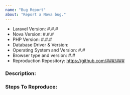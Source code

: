 ```yaml
---
name: "Bug Report"
about: "Report a Nova bug."
---
```


- Laravel Version: #.#.#
- Nova Version: #.#.#
- PHP Version: #.#.#
- Database Driver & Version:
- Operating System and Version: #.#
- Browser type and version: #.#
- Reproduction Repository: https://github.com/###/###

### Description:


### Steps To Reproduce:
